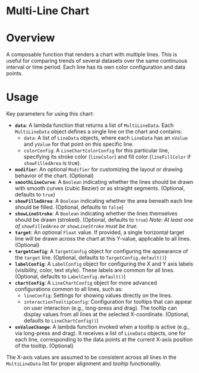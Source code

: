 # Multi-Line Chart

# Overview
A composable function that renders a chart with multiple lines. This is useful for comparing trends of several datasets over the same continuous interval or time period. Each line has its own color configuration and data points.

# Usage
Key parameters for using this chart:

- **`data`**: A lambda function that returns a list of `MultiLineData`. Each `MultiLineData` object defines a single line on the chart and contains:
    - `data`: A list of `LineData` objects, where each `LineData` has an `xValue` and `yValue` for that point on this specific line.
    - `colorConfig`: A `LineChartColorConfig` for this particular line, specifying its stroke color (`lineColor`) and fill color (`lineFillColor` if `showFilledArea` is true).
- **`modifier`**: An optional `Modifier` for customizing the layout or drawing behavior of the chart. (Optional)
- **`smoothLineCurve`**: A `Boolean` indicating whether the lines should be drawn with smooth curves (cubic Bezier) or as straight segments. (Optional, defaults to `true`)
- **`showFilledArea`**: A `Boolean` indicating whether the area beneath each line should be filled. (Optional, defaults to `false`)
- **`showLineStroke`**: A `Boolean` indicating whether the lines themselves should be drawn (stroked). (Optional, defaults to `true`)
    *Note: At least one of `showFilledArea` or `showLineStroke` must be true.*
- **`target`**: An optional `Float` value. If provided, a single horizontal target line will be drawn across the chart at this Y-value, applicable to all lines. (Optional)
- **`targetConfig`**: A `TargetConfig` object for configuring the appearance of the `target` line. (Optional, defaults to `TargetConfig.default()`)
- **`labelConfig`**: A `LabelConfig` object for configuring the X and Y axis labels (visibility, color, text style). These labels are common for all lines. (Optional, defaults to `LabelConfig.default()`)
- **`chartConfig`**: A `LineChartConfig` object for more advanced configurations common to all lines, such as:
    - `lineConfig`: Settings for showing values directly on the lines.
    - `interactionTooltipConfig`: Configuration for tooltips that can appear on user interaction (e.g., long-press and drag). The tooltip can display values from all lines at the selected X-coordinate.
    (Optional, defaults to `LineChartConfig()`)
- **`onValueChange`**: A lambda function invoked when a tooltip is active (e.g., via long-press and drag). It receives a list of `LineData` objects, one for each line, corresponding to the data points at the current X-axis position of the tooltip. (Optional)

The X-axis values are assumed to be consistent across all lines in the `MultiLineData` list for proper alignment and tooltip functionality.
